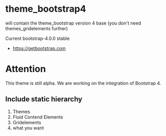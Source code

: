 # theme_bootstrap4
will contain the theme_bootstrap version 4 base
(you don't need themes_gridelements further)

Current bootstrap-4.0.0 stable
* https://getbootstrap.com


Attention
=========
This theme is still alpha. We are working on the integration of Bootstrap 4.



Include static hierarchy
------------------------
1. Themes
3. Fluid Contend Elements
4. Gridelements 
5. what you want
